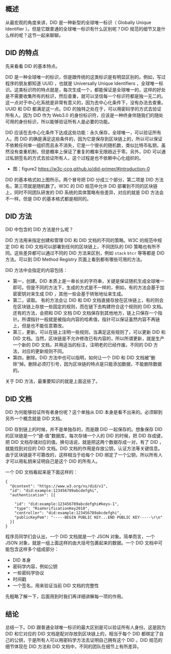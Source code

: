 ## 概述

从最宏观的角度来讲，DID 是一种新型的全球唯一标识（ Globally Unique Identifier ）。但是它跟普通的全球唯一标识有什么区别呢？DID 规范的细节又是什么样的呢？这节一起来聊聊。

## DID 的特点

先来看看 DID 的基本特点。

DID 是一种全球唯一的标识，但是跟传统的这类标识是有明显区别的。例如，写过程序的朋友都知道 UUID ，也就是 Universally Unique Identifiers ，全球唯一标识。这类标识符的特点就是，每次生成一个，都能保证是全球唯一的，这样的好处是不需要收集所有的标识，然后查重，就可以坚信每一个标识符都是独一无二的。这一点对于中心化系统是非常有意义的，因为去中心化条件下，没有办法去查重。UUID 和 DID 都满足这一点。DID 的独特之处在于，可以用密码学的方式去验证所有人。因为 DID 作为 Web3.0 的身份标识符，应该是一种终身伴随我们的随处可用的身份标识，所以能够验证所有人是必要的功能。

DID 应该在去中心化条件下达成这些功能：永久保存，全球唯一，可以验证所有人。而 DID 的确是满足这些条件的，因为它是保存到区块链上的，所以可以保证不依赖任何单一组织而且永不消失，它是一个很长的随机数，类似比特币私钥，虽然没有查重机制，但是概率上保证了重复的概率无限趋近于零。另外，DID 可以通过私钥签名的方式去验证所有人，这个过程是也不依赖中心化组织的。

  - 图：figure2 https://w3c-ccg.github.io/did-primer/#introduction-0

DID 的基本格式如上图所示。两个冒号把 DID 分成三个部分，第二项是 DID 方法名，第三项就是随机数了。W3C 的 DID 规范中允许 DID 部署到不同的区块链上，同时不同团队研发的 DID 系统的具体策略有些差异，对应的就是 DID 方法会不一样。但是 DID 的基本格式都是相同的。

## DID 方法

DID 中包含的 DID 方法是什么呢？

DID 方法用来指定创建和管理 DID 和 DID 文档的不同的策略。W3C 的规范中规定 DID 和 DID 文档可以部署到任何的区块链上，不同团队的 DID 策略也有所不同。这些差异都可以通过不同的 DID 方法来区别，例如 `stack` `btcr` 等等都是 DID 方法。可以到 DID Method Registry 页面上看到都有哪些可用的方法。

DID 方法中会指定的内容包括：

- 第一，创建。DID 本质上是一串长长的字符串，关键是保证随机生成全球唯一即可。但是不同的方法下，生成的方式是不一样的，例如，有的方法会基于加密密钥对来生成 DID ，其他一些会基于转账地址来生成。
- 第二，读取。 有的方法会让 DID 和 DID 文档直接存放在区块链上，有的则会在区块链上存放一些固定的规则，而在链下去构建符合这个规则的 DID 文档。还有的方法，会把和 DID 文档 DID 文档保存到其他地方，链上只保存一个指针。所谓指针一般就是被指向内容的哈希值，指针可以保证虽然内容不再链上，但是也不能任意篡改。
- 第三，更新。可以在链上注明一些规则，当满足这些规则了，可以更新 DID 和 DID 文档。当然，区块链是不允许修改已有内容的，所以所谓更新，就是生产一个新的 DID 文档，并用适当的标注，注明老的已经作废。不同的 DID 方法，对应的更新规则不同。
- 第四，删除。DID 方法中也可以指明，如何让一个 DID 和 DID 文档被”删除“掉。删除必须打引号，因为区块链的特点是只能添加数据，不能删除数据的。

关于 DID 方法，最重要知识的就是上面这些了。

## DID 文档

DID 为何能够验证所有者身份呢？这个单独从 DID 本身是看不出来的。必须聊到另外一个概念就是 DID 文档。

DID 存到链上的时候，并不是单独存的，而是跟 DID 一起保存的。想象保存 DID 的区块链是一个“键-值”数据库，每次存储一个人的 DID 的时候，把 DID 存成键，把 DID 文档存储对应的值。换句话说，就是把这两个数据存成一对，有了 DID ，就能找到对应的 DID 文档。DID 文档的作用是存放公钥，认证方法等关键信息。由于区块链是不可篡改的，这样相当于给每个 DID 绑定了一个公钥，所以所有人才可以用私钥来证明自己是这个 DID 的所有人。

一个 DID 文档看起来是下面这样的：

```
{
  "@context": "https://www.w3.org/ns/did/v1",
  "id": "did:example:123456789abcdefghi",
  "authentication": [{
    
    "id": "did:example:123456789abcdefghi#keys-1",
    "type": "RsaVerificationKey2018",
    "controller": "did:example:123456789abcdefghi",
    "publicKeyPem": "-----BEGIN PUBLIC KEY...END PUBLIC KEY-----\r\n"
  }]
}
```

程序员同学们会认出，一个 DID 文档就是一个 JSON 对象。简单而言，一个 JSON 对象，就是一组上面这样的由大括号包裹起来的数据。一个 DID 文档中可能包含这样多个组成部分：

  - DID 本身
  - 密码学内容，例如公钥
  - 一些密码学协议
  - 时间戳
  - 一个签名，用来验证当前 DID 文档的完整性

先粗略了解一下，后面用到时我们再详细讲解每一项的作用。

## 结论

总结一下。DID 跟普通全球唯一标识的最大区别是可以验证所有人身份。这是因为 DID 和它对应的 DID 文档是配对存放到区块链上的，相当于每个 DID 都绑定了自己的公钥，于是所有人可以用密码学方法去证明自己拥有这个 DID 。DID 规范的细节体现在 DID 方法和 DID 文档中，不同的团队在细节上有所差异。
